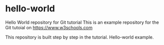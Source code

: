 # hello-world
Hello World repository for Git tutorial
This is an example repository for the Git tutoial on https://www.w3schools.com

This repository is built step by step in the tutorial.
Hello-world example.

